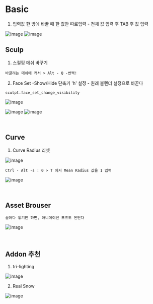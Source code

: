 Basic
======

1. 입력값 한 방에 바꿀 때 한 값만 따로입력 - 전체 값 입력 후 TAB 후 값 입력

![image](https://user-images.githubusercontent.com/30430227/143843704-774493bb-d855-4411-9a40-3478f3fc5e19.png)
![image](https://user-images.githubusercontent.com/30430227/143843850-924c2d31-244c-4dc2-bf50-eb1cc5337181.png)


Sculp
-------

1. 스컬핑 메쉬 바꾸기

`바굴려는 메쉬에 커서 > Alt - Q -번쩍!`

2. Face Set -Show/Hide 단축키 'h' 설정 - 원래 블렌더 설정으로 바꾼다

`sculpt.face_set_change_visibility`

![image](https://user-images.githubusercontent.com/30430227/143410304-ace387e8-ec47-46ea-b660-1e448f5b465d.png)

![image](https://user-images.githubusercontent.com/30430227/143422468-e1cf50a6-06f7-435d-a583-686fc1506057.png)
![image](https://user-images.githubusercontent.com/30430227/143422493-d222eb93-f7f4-4e06-a35c-94e205f5a203.png)



<br>

Curve 
---------

1. Curve Radius 리셋

![image](https://user-images.githubusercontent.com/30430227/142765771-4586339d-4bcd-46c7-984a-8d0b2bc3f6df.png)

`Ctrl - Alt -s : 0 > T 에서 Mean Radius 값을 1 입력`

![image](https://user-images.githubusercontent.com/30430227/142765859-8a211177-a517-4373-9e2e-65460432db91.png)

<br>

Asset Brouser 
--------------

`끌어다 놓기만 하면, 애니메이션 포즈도 된단다`

![image](https://user-images.githubusercontent.com/30430227/143679278-50e4df69-b0a5-4c0e-adbb-4cd5a47a9cb2.png)

<br>

Addon 추천
------------

1. tri-lighting

![image](https://user-images.githubusercontent.com/30430227/143679350-dd56bc35-d1c0-4625-8dc0-625d5b71fef0.png)

2. Real Snow 

![image](https://user-images.githubusercontent.com/30430227/143679718-2d22cc79-f7bf-457e-a554-c799750e8a07.png)


